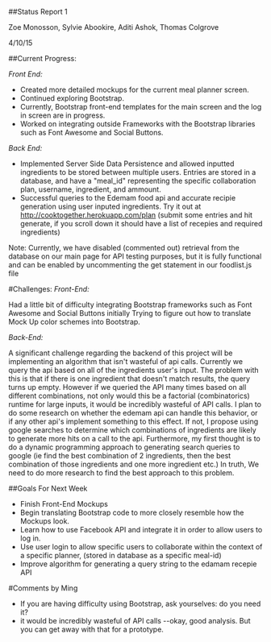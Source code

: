 ##Status Report 1

Zoe Monosson, Sylvie Abookire, Aditi Ashok, Thomas Colgrove

4/10/15

##Current Progress:

*Front End:*
- Created more detailed mockups for the current meal planner screen.
- Continued exploring Bootstrap.
- Currently, Bootstrap front-end templates for the main screen and the log in screen are in progress.
- Worked on integrating outside Frameworks with the Bootstrap libraries such as Font Awesome and Social Buttons.

*Back End:*
- Implemented Server Side Data Persistence and allowed inputted ingredients to be stored between multiple users. Entries are stored in a database, and have a "meal_id" representing the specific collaboration plan, username, ingredient, and ammount. 
-  Successful queries to the Edemam food api and accurate recipie generation using user inputed ingredients. Try it out at http://cooktogether.herokuapp.com/plan (submit some entries and hit generate, if you scroll down it should have a list of recepies and required ingredients)


Note: Currently, we have disabled (commented out) retrieval from the database on our main page for API testing purposes, but it is fully functional and can be enabled by uncommenting the get statement in our foodlist.js file

#Challenges:
*Front-End:*

Had a little bit of difficulty integrating Bootstrap frameworks such as Font Awesome and Social Buttons initially
Trying to figure out how to translate Mock Up color schemes into Bootstrap.

*Back-End:*

A significant challenge regarding the backend of this project will be implementing an algorithm that isn't wasteful of api calls. Currently we query the api based on all of the ingredients user's input. The problem with this is that if there is one ingredient that doesn't match results, the query turns up empty. However if we queried the API many times based on all different combinations, not only would this be a factorial (combinatorics) runtime for large inputs, it would be incredibly wasteful of API calls. I plan to do some research on whether the edemam api can handle this behavior, or if any other api's implement something to this effect. 
If not, I propose using google searches to determine which combinations of ingredients are likely to generate more hits on a call to the api. Furthermore, my first thought is to do a dynamic programming approach to generating search queries to google (ie find the best combination of 2 ingredients, then the best combination of those ingredients and one more ingredient etc.) In truth, We need to do more research to find the best approach to this problem.

##Goals For Next Week
- Finish Front-End Mockups
- Begin translating Bootstrap code to more closely resemble how the Mockups look.
- Learn how to use Facebook API and integrate it in order to allow users to log in.
- Use user login to allow specific users to collaborate within the context of a specific planner, (stored in database as a specific meal-id)
- Improve algorithm for generating a query string to the edamam recepie API

#Comments by Ming
* If you are having difficulty using Bootstrap, ask yourselves: do you need it?
* it would be incredibly wasteful of API calls --okay, good analysis.  But you can get away with that for a prototype.
